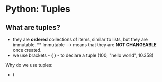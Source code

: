 # Python: Tuples

## What are tuples?
* they are __ordered__ collections of items, similar to lists, but they are immutable. 
** Immutable --> means that they are __NOT CHANGEABLE__ once created. 
* we use brackets - __( )__ - to declare a tuple
        (100, "hello world", 10.358)

Why do we use tuples:
* t